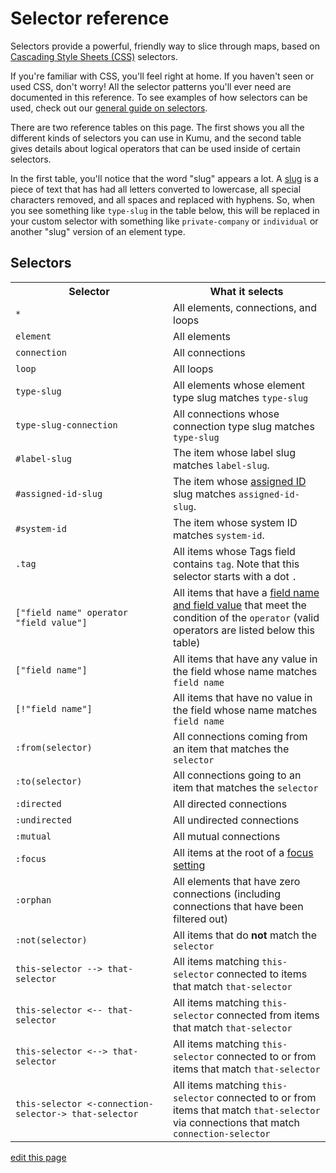 # Selector reference

Selectors provide a powerful, friendly way to slice through maps,
based on [Cascading Style Sheets (CSS)](https://developer.mozilla.org/en-US/docs/Web/CSS) selectors.

If you're familiar with CSS, you'll feel right at home. If you haven't seen or used CSS, don't worry! All the selector patterns you'll ever need are documented in this reference. To see examples of how selectors can be used, check out our [general guide on selectors](/guides/selectors.html).

There are two reference tables on this page. The first shows you all the different kinds of selectors you can use in Kumu, and the second table gives details about logical operators that can be used inside of certain selectors.

In the first table, you'll notice that the word "slug" appears a lot. A [slug](/guides/slugs.html) is a piece of text that has had all letters converted to lowercase, all special characters removed, and all spaces and replaced with hyphens. So, when you see something like `type-slug` in the table below, this will be replaced in your custom selector with something like `private-company` or `individual` or another "slug" version of an element type.

## Selectors

<table id="selectors-table" class="table border-bottom">
    <tr>
    <th class="text-left" style="width: 50%;">Selector</th>
    <th class="text-left">What it selects</th>
  </tr>
  <tr>
    <td><code>&#42;</code></th>
    <td>All elements, connections, and loops</td>
  </tr>
  <tr>
    <td><code>element</code></th>
    <td>All elements</td>
  </tr>
  <tr>
    <td><code>connection</code></th>
    <td>All connections</td>
  </tr>
  <tr>
    <td><code>loop</code></th>
    <td>All loops</td>
  </tr>
  <tr>
    <td><code>type-slug</code></th>
    <td>All elements whose element type slug matches <code>type-slug</code></td>
  </tr>
  <tr>
    <td><code>type-slug-connection</code></th>
    <td>All connections whose connection type slug matches <code>type-slug</code></td>
  </tr>
  <tr>
    <td><code>#label-slug</code></th>
    <td>The item whose label slug matches <code>label-slug</code>. </td>
  </tr>
  <tr>
    <td><code>#assigned-id-slug</code></th>
    <td>The item whose <a href="/faq/how-do-I-avoid-duplicating-data.html">assigned ID</a> slug matches <code>assigned-id-slug</code>. </td>
  </tr>
  <tr>
    <td><code>#system-id</code></th>
    <td>The item whose system ID matches <code>system-id</code>. </td>
  </tr>
  <tr>
    <td><code>.tag</code></th>
    <td>All items whose Tags field contains <code>tag</code>. Note that this selector starts with a dot <code>.</code></td>
  </tr>
  <tr>
    <td><code>["field name" operator "field value"]</code></th>
    <td>All items that have a <a href="/overview/kumus-architecture.html#fields">field name and field value</a> that meet the condition of the <code>operator</code> (valid operators are listed below this table)</td>
  </tr>
  <tr>
    <td><code>["field name"]</code></th>
    <td>All items that have any value in the field whose name matches <code>field name</code></td>
  </tr>
  <tr>
    <td><code>[!"field name"]</code></th>
    <td>All items that have no value in the field whose name matches <code>field name</code></td>
  </tr>
  <tr>
    <td><code>:from(selector)</code></th>
    <td>All connections coming from an item that matches the <code>selector</code></td>
  </tr>
  <tr>
    <td><code>:to(selector)</code></th>
    <td>All connections going to an item that matches the <code>selector</code></td>
  </tr>
  <tr>
    <td><code>:directed</code></th>
    <td>All directed connections</td>
  </tr>
  <tr>
    <td><code>:undirected</code></th>
    <td>All undirected connections</td>
  </tr>
  <tr>
    <td><code>:mutual</code></th>
    <td>All mutual connections</td>
  </tr>
  <tr>
    <td><code>:focus</code></th>
    <td>All items at the root of a <a href="/guides/focus.html">focus setting</a></td>
  </tr>
  <tr>
    <td><code>:orphan</code></th>
    <td>All elements that have zero connections (including connections that have been filtered out)</td>
  </tr>
  <tr>
    <td><code>:not(selector)</code></th>
    <td>All items that do <b>not</b> match the <code>selector</code></td>
  </tr>
  <tr>
    <td><code>this-selector --&gt; that-selector</code></th>
    <td>All items matching <code>this-selector</code> connected to items that match <code>that-selector</code></td>
  </tr>
  <tr>
    <td><code>this-selector &lt;-- that-selector</code></th>
    <td>All items matching <code>this-selector</code> connected from items that match <code>that-selector</code></td>
  </tr>
  <tr>
    <td><code>this-selector &lt;--&gt; that-selector</code></th>
    <td>All items matching <code>this-selector</code> connected to or from items that match <code>that-selector</code></td>
  </tr>
  <tr>
    <td><code>this-selector &lt;-connection-selector-&gt; that-selector</code></th>
    <td>All items matching <code>this-selector</code> connected to or from items that match <code>that-selector</code> via connections that match <code>connection-selector</code></td>
  </tr>
</table>

<span class="edit-link"><a href="https://github.com/kumu/docs/blob/master/guides/selector-reference.md" target="_blank"><i class="fa fa-github"></i> edit this page</a></span>
